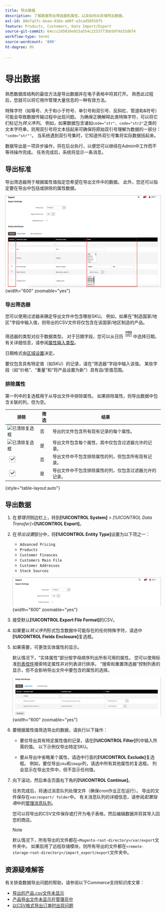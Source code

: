 ```yaml
---
title: 导出数据
description: 了解数据导出筛选器和属性，以及如何从存储导出数据。
exl-id: 80e7a2fc-beaa-416e-a00f-a3cad5055975
feature: Products, Customers, Data Import/Export
source-git-commit: 64ccc2d5016e915a554c2253773bb50f4d33d6f4
workflow-type: tm+mt
source-wordcount: '809'
ht-degree: 0%

---
```


# 导出数据

熟悉数据库结构的最佳方法是导出数据并在电子表格中将其打开。 熟悉此过程后，您就可以将它用作管理大量信息的一种有效方法。

特殊字符（如等号、大于和小于符号、单引号和双引号、反斜杠、管道和&amp;符号）可能会导致数据传输过程中出现问题。 为确保正确解释此类特殊字符，可以将它们标记为&#x200B;_转义序列_。 例如，如果数据包含诸如`code="str"`、`code="str2"`之类的文本字符串，则用双引号将文本括起来可确保将原始双引号理解为数据的一部分： `"code="str""`。 当系统遇到双引号集时，它知道外双引号集将实际数据括起来。

数据导出是一项异步操作，将在后台执行，以便您可以继续在Admin中工作而不等待操作完成。 任务完成后，系统将显示一条消息。

## 导出标准

导出筛选器用于根据属性值指定您希望在导出文件中的数据。 此外，您还可以指定要在导出中包括或排除的属性数据。

![数据导出条件](./assets/data-export-entity-attributes-exclude.png){width="600" zoomable="yes"}

### 导出筛选器

您可以使用过滤器来确定导出文件中包含哪些SKU。 例如，如果在“制造国家/地区”字段中输入值，则导出的CSV文件将仅包含在该国家/地区制造的产品。

筛选器的类型对应于数据类型。 对于日期字段，您可以从日历![日历图标](../assets/icon-calendar.png)中选择日期。 有关详细信息，请参阅[属性输入类型](../catalog/attributes-input-types.md)。

日期格式由[区域设置](../getting-started/store-details.md#locale-options)决定。

要仅包含具有特定值（如SKU）的记录，请在“筛选器”字段中输入该值。 某些字段（如“价格”、“重量”和“将产品设置为新”）具有自/至值范围。

### 排除属性

第一列中的复选框用于从导出文件中排除属性。 如果排除属性，则导出数据中包含关联的列，但为空。

| 排除 | 筛选 | 结果 |
|--- |--- |--- |
| ![已清除复选框](../assets/checkbox-clear.png) | 否 | 导出的文件包含所有现有记录的每个属性。 |
| ![已清除复选框](../assets/checkbox-clear.png) | 是 | 导出文件包含每个属性，其中仅包含过滤器允许的记录。 |
| ![已选中复选框](../assets/checkbox-selected.png) | 否 | 导出文件中不包含排除属性的列，但包含所有现有记录。 |
| ![已选中复选框](../assets/checkbox-selected.png) | 是 | 导出文件中不包含排除属性的列，仅包含过滤器允许的记录。 |

{style="table-layout:auto"}

## 导出数据

1. 在&#x200B;_管理员_&#x200B;侧边栏上，转到&#x200B;**[!UICONTROL System]** > _[!UICONTROL Data Transfer]_>**[!UICONTROL Export]**。

1. 在&#x200B;_导出设置_&#x200B;部分中，将&#x200B;**[!UICONTROL Entity Type]**&#x200B;设置为以下项之一：

   - `Advanced Pricing`
   - `Products`
   - `Customer Finances`
   - `Customers Main File`
   - `Customer Addresses`
   - `Stock Sources`

   ![数据导出设置](./assets/data-export-settings.png){width="600" zoomable="yes"}

1. 接受默认&#x200B;**[!UICONTROL Export File Format]**&#x200B;的CSV。

1. 如果要以&#x200B;_转义序列_&#x200B;形式包含数据中可能存在的任何特殊字符，请选中&#x200B;**[!UICONTROL Fields Enclosure]**&#x200B;复选框。

1. 如果需要，可更改实体属性的显示。

   默认情况下，“实体属性”部分按字母顺序列出所有可用的属性。 您可以使用标准[列表控件](../getting-started/admin-grid-controls.md)搜索特定属性并对列表进行排序。 “搜索和重置筛选器”控制列表的显示，但不会影响导出文件中要包含的属性的选择。

   ![数据导出已筛选的实体属性](./assets/data-export-filter-entity-attributes.png){width="600" zoomable="yes"}

1. 要根据属性值筛选导出的数据，请执行以下操作：

   - 要仅导出具有特定属性值的记录，请在&#x200B;**[!UICONTROL Filter]**&#x200B;列中输入所需的值。 以下示例仅导出特定SKU。

   - 要从导出中省略某个属性，请选中行首的&#x200B;**[!UICONTROL Exclude]**&#x200B;复选框。 例如，要仅导出`sku`和`image`列，请选中所有其他属性的复选框。 列会显示在导出文件中，但不显示任何值。

1. 向下滚动，然后单击页面右下角的&#x200B;**[!UICONTROL Continue]**。

   任务完成后，将通过消息队列处理文件（确保cron作业正在运行）。 导出的文件保存在`var/export/ folder`中。 有关消息队列的详细信息，请参阅&#x200B;_配置指南_&#x200B;中的[管理消息队列](https://experienceleague.adobe.com/docs/commerce-operations/configuration-guide/message-queues/manage-message-queues.html)。

   您可以将导出的CSV文件保存或打开为电子表格，然后编辑数据并将其导入回您的商店。

   >[!NOTE]
   >
   >默认情况下，所有导出的文件都在`<Magento-root-directory>/var/export`文件夹中。 如果启用了远程存储模块，则所有导出的文件都在`<remote-storage-root-directory>/import_export/export`文件夹中。

## 资源疑难解答

有关排查数据导出问题的帮助，请参阅以下Commerce支持知识库文章：

- [导出的产品.csv文件未显示](https://experienceleague.adobe.com/docs/commerce-knowledge-base/kb/troubleshooting/miscellaneous/exported-products-.csv-file-does-not-appear.html)
- [产品导出文件未显示在管理员中](https://experienceleague.adobe.com/docs/commerce-knowledge-base/kb/support-tools/patches/v1-0-9/mdva-31168-magento-patch-product-export-file-does-not-show-in-admin.html)
- [以CSV格式导出订单时出现问题](https://experienceleague.adobe.com/docs/commerce-knowledge-base/kb/support-tools/patches/v1-0-8/mdva-31242-magento-patch-issue-in-exporting-orders-in-csv-format.html)
